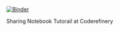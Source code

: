 [![Binder](https://mybinder.org/badge_logo.svg)](https://mybinder.org/v2/gh/ravipr009/sharing_notebook/HEAD)

Sharing Notebook Tutorail at Coderefinery
